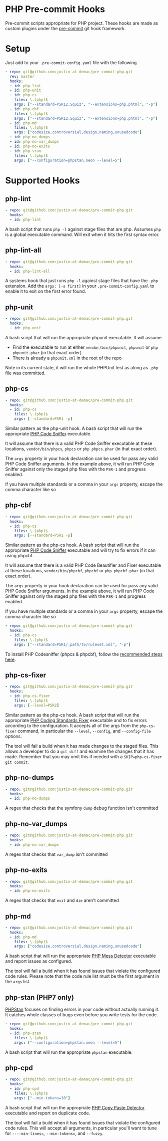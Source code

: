 # PHP Pre-commit Hooks

Pre-commit scripts appropriate for PHP project. These hooks are made as custom plugins under the [pre-commit](http://pre-commit.com/#new-hooks) git hook framework.

# Setup

Just add to your `.pre-commit-config.yaml` file with the following

```yaml
- repo: git@github.com:justin-at-demac/pre-commit-php.git
  rev: master
  hooks:
  - id: php-lint
  - id: php-unit
  - id: php-cs
    files: \.(php)$
    args: ["--standard=PSR12,Squiz", "--extensions=php,phtml", "-p"]
  - id: php-cbf
    files: \.(php)$
    args: ["--standard=PSR12,Squiz", "--extensions=php,phtml", "-p"]
  - id: php-md
    files: \.(php)$
    args: ["codesize,controversial,design,naming,unusedcode"]
  - id: php-no-dumps
  - id: php-no-var_dumps
  - id: php-no-exits
  - id: php-stan
    files: \.(php)$
    args: ["--configuration=phpstan.neon --level=5"]
```

# Supported Hooks

## php-lint

```yaml
- repo: git@github.com:justin-at-demac/pre-commit-php.git
  hooks:
  - id: php-lint
```

A bash script that runs `php -l` against stage files that are php. Assumes `php` is a global executable command. Will exit when it hits the first syntax error.

## php-lint-all

```yaml
- repo: git@github.com:justin-at-demac/pre-commit-php.git
  hooks:
  - id: php-lint-all
```

A systems hook that just runs `php -l` against stage files that have the `.php` extension. Add the `args: [-s first]` in your `.pre-commit-config.yaml` to enable it to exit on the first error found.

## php-unit

```yaml
- repo: git@github.com:justin-at-demac/pre-commit-php.git
  hooks:
  - id: php-unit
```

A bash script that will run the appropriate phpunit executable. It will assume
  - Find the executable to run at either `vendor/bin/phpunit`, `phpunit` or `php phpunit.phar` (in that exact order).
  - There is already a `phpunit.xml` in the root of the repo

Note in its current state, it will run the whole PHPUnit test as along as `.php` file was committed.

## php-cs

```yaml
- repo: git@github.com:justin-at-demac/pre-commit-php.git
  hooks:
  - id: php-cs
    files: \.(php)$
    args: [--standard=PSR1 -p]
```

Similar pattern as the php-unit hook. A bash script that will run the appropriate [PHP Code Sniffer](https://github.com/squizlabs/PHP_CodeSniffer) executable.

It will assume that there is a valid PHP Code Sniffer executable at these locations, `vendor/bin/phpcs`, `phpcs` or `php phpcs.phar` (in that exact order).

The `args` property in your hook declaration can be used for pass any valid PHP Code Sniffer arguments. In the example above, it will run PHP Code Sniffer against only the staged php files with the `PSR-1` and progress enabled.

If you have multiple standards or a comma in your `args` property, escape the comma character like so

## php-cbf

```yaml
- repo: git@github.com:justin-at-demac/pre-commit-php.git
  hooks:
  - id: php-cs
    files: \.(php)$
    args: [--standard=PSR1 -p]
```
Similar pattern as the php-cs hook. A bash script that will run the appropriate [PHP Code Sniffer](https://github.com/squizlabs/PHP_CodeSniffer) executable and will try to fix errors if it can using phpcbf.

It will assume that there is a valid PHP Code Beautifier and Fixer executable at these locations, `vendor/bin/phpcbf`, `phpcbf` or `php phpcbf.phar` (in that exact order).

The `args` property in your hook declaration can be used for pass any valid PHP Code Sniffer arguments. In the example above, it will run PHP Code Sniffer against only the staged php files with the `PSR-1` and progress enabled.

If you have multiple standards or a comma in your `args` property, escape the comma character like so

```yaml
- repo: git@github.com:justin-at-demac/pre-commit-php.git
  hooks:
  - id: php-cs
    files: \.(php)$
    args: ["--standard=PSR1/,path/to/ruleset.xml", "-p"]
```

To install PHP Codesniffer (phpcs & phpcbf), follow the [recommended steps here](https://github.com/squizlabs/PHP_CodeSniffer#installation).

## php-cs-fixer

```yaml
- repo: git@github.com:justin-at-demac/pre-commit-php.git
  hooks:
  - id: php-cs-fixer
    files: \.(php)$
    args: [--level=PSR2]
```
Similar pattern as the php-cs hook. A bash script that will run the appropriate [PHP Coding Standards Fixer](http://cs.sensiolabs.org/) executable and to fix errors according to the configuration. It accepts all of the args from the `php-cs-fixer` command, in particular the `--level`, `--config`, and `--config-file` options.

The tool will fail a build when it has made changes to the staged files. This allows a developer to do a `git diff` and examine the changes that it has made. Remember that you may omit this if needed with a `SKIP=php-cs-fixer git commit`.

## php-no-dumps

```yaml
- repo: git@github.com:justin-at-demac/pre-commit-php.git
  hooks:
  - id: php-no-dumps
```
A regex that checks that the symfony `dump` debug function isn't committed

## php-no-var_dumps

```yaml
- repo: git@github.com:justin-at-demac/pre-commit-php.git
  hooks:
  - id: php-no-var_dumps
```
A regex that checks that `var_dump` isn't committed

## php-no-exits

```yaml
- repo: git@github.com:justin-at-demac/pre-commit-php.git
  hooks:
  - id: php-no-exits
```
A regex that checks that `exit` and `die` aren't committed

## php-md

```yaml
- repo: git@github.com:justin-at-demac/pre-commit-php.git
  hooks:
  - id: php-md
    files: \.(php)$
    args: ["codesize,controversial,design,naming,unusedcode"]
```
A bash script that will run the appropriate [PHP Mess Detector](http://phpmd.org/) executable and report issues as configured.

The tool will fail a build when it has found issues that violate the configured code rules. Please note that the code rule list must be the first argument in the `args` list.

## php-stan (PHP7 only)

[PHPStan](https://github.com/phpstan/phpstan) focuses on finding errors in your code without actually running it. It catches whole classes of bugs even before you write tests for the code.
```yaml
- repo: git@github.com:justin-at-demac/pre-commit-php.git
  hooks:
  - id: php-stan
    files: \.(php)$
    args: ["--configuration=phpstan.neon --level=5"]
 ```
A bash script that will run the appropriate `phpstan` executable.

## php-cpd
```yaml
- repo: git@github.com:justin-at-demac/pre-commit-php.git
  hooks:
  - id: php-cpd
    files: \.(php)$
    args: ["--min-tokens=10"]
```
A bash script that will run the appropriate [PHP Copy Paste Detector](https://github.com/sebastianbergmann/phpcpd) executable and report on duplicate code.

The tool will fail a build when it has found issues that violate the configured code rules. This will accept all arguments, in particular you'll want to tune for `----min-lines=`, `--min-tokens=`, and `--fuzzy`.
